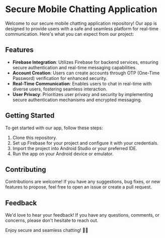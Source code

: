 # Secure Mobile Chatting Application

Welcome to our secure mobile chatting application repository! Our app is designed to provide users with a safe and seamless platform for real-time communication. Here's what you can expect from our project:

## Features

- **Firebase Integration**: Utilizes Firebase for backend services, ensuring secure authentication and real-time messaging capabilities.
- **Account Creation**: Users can create accounts through OTP (One-Time Password) verification for enhanced security.
- **Real-Time Communication**: Enables users to chat in real-time with diverse users, fostering seamless interaction.
- **User Privacy**: Prioritizes user privacy and security by implementing secure authentication mechanisms and encrypted messaging.

## Getting Started

To get started with our app, follow these steps:

1. Clone this repository.
2. Set up Firebase for your project and configure it with your credentials.
3. Import the project into Android Studio or your preferred IDE.
4. Run the app on your Android device or emulator.

## Contributing

Contributions are welcome! If you have any suggestions, bug fixes, or new features to propose, feel free to open an issue or create a pull request.


## Feedback

We'd love to hear your feedback! If you have any questions, comments, or concerns, please don't hesitate to reach out.

Enjoy secure and seamless chatting! 📱💬

